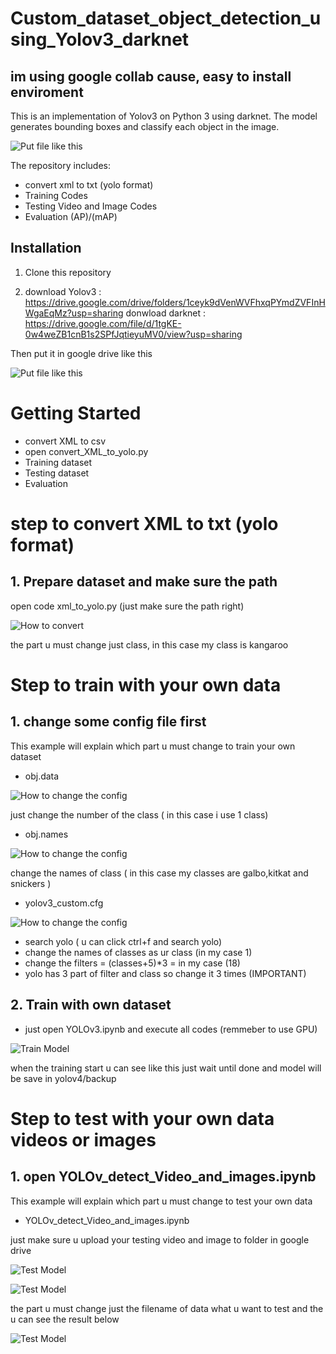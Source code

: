 # Custom_dataset_object_detection_using_Yolov3_darknet


## im using google collab cause, easy to install enviroment

This is an implementation of Yolov3 on Python 3 using darknet. The model generates bounding boxes and classify each object in the image.

![Put file like this](assets/result.PNG)

The repository includes:
* convert xml to txt (yolo format)
* Training Codes
* Testing Video and Image Codes
* Evaluation (AP)/(mAP)


## Installation
1. Clone this repository

2. download Yolov3  : https://drive.google.com/drive/folders/1ceyk9dVenWVFhxqPYmdZVFInHWgaEqMz?usp=sharing
   donwload darknet : https://drive.google.com/file/d/1tgKE-0w4weZB1cnB1s2SPfJqtieyuMV0/view?usp=sharing
   
 Then put it in google drive like this

![Put file like this](assets/1st_page.png)


# Getting Started
* convert XML to csv
* open convert_XML_to_yolo.py
* Training dataset
* Testing dataset
* Evaluation 

# step to convert XML to txt (yolo format) 

## 1. Prepare dataset and make sure the path 
open code xml_to_yolo.py (just make sure the path right)

![How to convert](assets/convert.PNG)

the part u must change just class, in this case my class is kangaroo

# Step to train  with your own data

## 1. change some config file first 
This example will explain which part u must change to train your own dataset

* obj.data

![How to change the config](assets/objdata.PNG) 

just change the number of the class ( in this case i use 1 class)

* obj.names

![How to change the config](assets/objnames.PNG) 

change the names of class ( in this case my classes are galbo,kitkat and snickers )

* yolov3_custom.cfg

![How to change the config](assets/yolov3_custom.PNG) 

* search yolo ( u can click ctrl+f and search yolo)
* change the names of classes as ur class (in my case 1)
* change the filters = (classes+5)*3 = in my case (18) 
* yolo has 3 part of filter and class so change it 3 times (IMPORTANT)


## 2. Train with own dataset

* just open YOLOv3.ipynb and execute all codes (remmeber to use GPU)

![Train Model](assets/Train_yolo_start.PNG)

when the training start u can see like this just wait until done and model will be save in yolov4/backup

# Step to test with your own data videos or images

## 1. open YOLOv_detect_Video_and_images.ipynb 
This example will explain which part u must change to test your own data

* YOLOv_detect_Video_and_images.ipynb

just make sure u upload your testing video and image to folder in google drive

![Test Model](assets/Testing_video.PNG)

![Test Model](assets/Testing_poto.PNG)

the part u must change just the filename of data what u want to test and the u can see the result below

![Test Model](assets/last.jpg)






